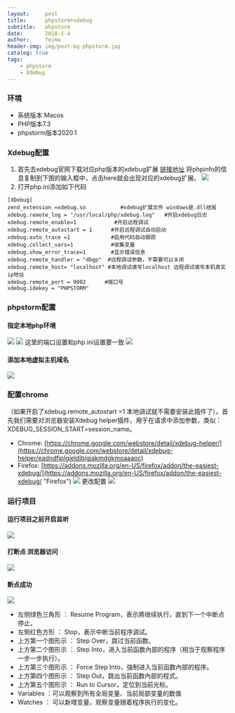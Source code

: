 ```yaml
---
layout:     post
title:      phpstorm+xdebug
subtitle:   phpstorm
date:       2018-1-4
author:     feimo
header-img: img/post-bg-phpstorm.jpg
catalog: true
tags:
    - phpstorm
    - Xdebug
---
```


### 环境
- 系统版本 Macos
- PHP版本7.3
- phpstorm版本2020.1

### Xdebug配置
1. 首先去xdebug官网下载对应php版本的xdebug扩展  [链接地址](https://xdebug.org/wizard)
   将phpinfo的信息复制到下图的输入框中，点击here就会出现对应的xdebug扩展。
   ![](http://www.feimoc.com/img/xdebug.png)
2. 打开php.ini添加如下代码
```
[XDebug]
zend_extension =xdebug.so           #xdebug扩展文件 windows是.dll结尾
xdebug.remote_log = "/usr/local/php/xdebug.log"   #开启xdebug日志
xdebug.remote_enable=1            #开启远程调试
xdebug.remote_autostart = 1      #开启远程调试自动启动
xdebug.auto_trace =1             #启用代码自动跟踪
xdebug.collect_vars=1            #收集变量
xdebug.show_error_trace=1        #显示错误信息
xdebug.remote_handler = "dbgp"  #远程调试参数，不需要可以关闭
xdebug.remote_host= "localhost" #本地调试填写localhost 远程调试填写本机真实ip地址
xdebug.remote_port = 9002      #端口号
xdebug.idekey = "PHPSTORM" 
```

### phpstorm配置
#### 指定本地php环境
![](http://www.feimoc.com/img/xdebug01.png)
![](http://www.feimoc.com/img/xdebug02.png)
这里的端口设置和php.ini设置要一致
![](http://www.feimoc.com/img/xdebug03.png)

#### 添加本地虚拟主机域名
![](http://www.feimoc.com/img/xdebug04.png)

### 配置chrome
（如果开启了xdebug.remote_autostart =1 本地调试就不需要安装此插件了）。首先我们需要对浏览器安装Xdebug helper插件，用于在请求中添加参数，类似：XDEBUG_SESSION_START=session_name。
- Chrome: [https://chrome.google.com/webstore/detail/xdebug-helper/](https://chrome.google.com/webstore/detail/xdebug-helper/eadndfjplgieldjbigjakmdgkmoaaaoc)
- Firefox: [https://addons.mozilla.org/en-US/firefox/addon/the-easiest-xdebug/](https://addons.mozilla.org/en-US/firefox/addon/the-easiest-xdebug/ "Firefox")
![](http://www.feimoc.com/img/xdebug05.png)
更改配置
![](http://www.feimoc.com/img/xdebug06.png)

### 运行项目
#### 运行项目之前开启监听
![](http://www.feimoc.com/img/xdebug07.png)
#### 打断点 浏览器访问
![](http://www.feimoc.com/img/xdebug08.png)
#### 断点成功
![](http://www.feimoc.com/img/xdebug09.png)

- 左侧绿色三角形 ： Resume Program，表示將继续执行，直到下一个中断点停止。
- 左侧红色方形 ： Stop，表示中断当前程序调试。
- 上方第一个图形示 ： Step Over，跳过当前函数。
- 上方第二个图形示 ： Step Into，进入当前函数內部的程序（相当于观察程序一步一步执行）。
- 上方第三个图形示 ： Force Step Into，強制进入当前函数內部的程序。
- 上方第四个图形示 ： Step Out，跳出当前函数內部的程式。
- 上方第五个图形示 ： Run to Cursor，定位到当前光标。
- Variables ：可以观察到所有全局变量、当前局部变量的数值
- Watches ： 可以新增变量，观察变量随着程序执行的变化。

